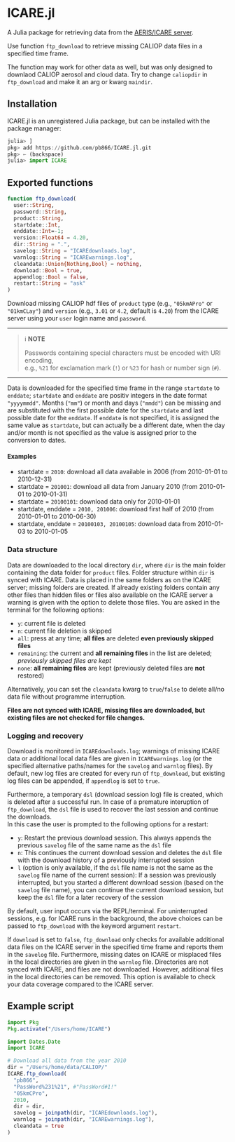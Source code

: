 ICARE.jl
========

A Julia package for retrieving data from the 
[AERIS/ICARE server](http://www.icare.univ-lille1.fr/).

Use function `ftp_download` to retrieve missing CALIOP data 
files in a specified time frame. 

The function may work for other data as well, but was only designed to downlaod 
CALIOP aerosol and cloud data. Try to change `caliopdir` in `ftp_download` and
make it an arg or kwarg `maindir`.

Installation
------------

ICARE.jl is an unregistered Julia package, but can be 
installed with the package manager:

```julia
julia> ]
pkg> add https://github.com/pb866/ICARE.jl.git
pkg> ← (backspace)
julia> import ICARE
```

Exported functions
------------------

```julia
function ftp_download(
  user::String,
  password::String,
  product::String,
  startdate::Int,
  enddate::Int=-1;
  version::Float64 = 4.20,
  dir::String = ".",
  savelog::String = "ICAREdownloads.log",
  warnlog::String = "ICAREwarnings.log",
  cleandata::Union{Nothing,Bool} = nothing,
  download::Bool = true,
  appendlog::Bool = false,
  restart::String = "ask"
)
```

Download missing CALIOP hdf files of `product` type (e.g., `"05kmAPro"` or `"01kmCLay"`)
and `version` (e.g., `3.01` or `4.2`, default is `4.20`) from the ICARE server
using your `user` login name and `password`.

---
> :information_source: **NOTE**
>
> Passwords containing special characters must be encoded with URI encoding,  
> e.g., `%21` for exclamation mark (`!`) or `%23` for hash or number sign (`#`).
---

Data is downloaded for the specified time frame in the range `startdate` to `enddate`;
`startdate` and `enddate` are positiv integers in the date format `"yyyymmdd"`.
Months (`"mm"`) or month and days (`"mmdd"`) can be missing and are substituted with the first
possible date for the `startdate` and last possible date for the `enddate`.
If `enddate` is not specified, it is assigned the same value as `startdate`, but can
actually be a different date, when the day and/or month is not specified as the value
is assigned prior to the conversion to dates.

#### Examples

- startdate = `2010`: download all data available in 2006 (from 2010-01-01 to 2010-12-31)
- startdate = `201001`: download all data from January 2010 (from 2010-01-01 to 2010-01-31)
- startdate = `20100101`: download data only for 2010-01-01
- startdate, enddate = `2010, 201006`: download first half of 2010 (from 2010-01-01 to 2010-06-30)
- startdate, enddate = `20100103, 20100105`: download data from 2010-01-03 to 2010-01-05


### Data structure

Data are downloaded to the local directory `dir`, where `dir` is the main folder containing the data folder
for `product` files. Folder structure within `dir` is synced with ICARE.
Data is placed in the same folders as on the ICARE server; missing folders are created.
If already existing folders contain any other files than hidden files or files
also available on the ICARE server a warning is given with the option to delete those
files. You are asked in the terminal for the following options:

- `y`: current file is deleted
- `n`: current file deletion is skipped
- `all`: press at any time; __all files__ are deleted __even previously skipped files__
- `remaining`: the current and __all remaining files__ in the list are deleted;
  _previously skipped files are kept_
- `none`: __all remaining files__ are kept (previously deleted files are __not__ restored)

Alternatively, you can set the `cleandata` kwarg to `true`/`false` to delete all/no
data file without programme interruption.

**Files are not synced with ICARE, missing files are downloaded, but existing files
are not checked for file changes.**


### Logging and recovery

Download is monitored in `ICAREdownloads.log`; warnings of missing ICARE data
or additional local data files are given in `ICAREwarnings.log` (or the specified
alternative paths/names for the `savelog` and `warnlog` files). By default, new
log files are created for every run of `ftp_download`, but existing log files can
be appended, if `appendlog` is set to `true`.

Furthermore, a temporary `dsl` (download session log) file is created, which is 
deleted after a successful run. In case of a premature interuption of `ftp_download`,
the `dsl` file is used to recover the last session and continue the downloads.  
In this case the user is prompted to the following options for a restart:

- `y`: Restart the previous download session. This always appends the previous
  `savelog` file of the same name as the `dsl` file
- `n`: This continues the current download session and deletes the `dsl` file
  with the download history of a previously interrupted session
- `l` (option is only available, if the `dsl` file name is not the same as the 
  `savelog` file name of the current session): If a session was previously interrupted,
  but you started a different download session (based on the `savelog` file name),
  you can continue the current download session, but keep the `dsl` file for a later
  recovery of the session

By default, user input occurs via the REPL/terminal. For uninterrupted sessions,
e.g. for ICARE runs in the background, the above choices can be passed to
`ftp_download` with the keyword argument `restart`.

If `download` is set to `false`, `ftp_download` only checks for available
additional data files on the ICARE server in the specified time frame and reports
them in the `savelog` file. Furthermore, missing dates on ICARE or misplaced
files in the local directories are given in the `warnlog` file. Directories are
not synced with ICARE, and files are not downloaded. However, additional files in
the local directories can be removed. This option is available to check your data 
coverage compared to the ICARE server.


Example script
--------------

```julia
import Pkg
Pkg.activate("/Users/home/ICARE")

import Dates.Date
import ICARE

# Download all data from the year 2010
dir = "/Users/home/data/CALIOP/"
ICARE.ftp_download(
  "pb866",
  "PassWord%231%21", #"PassWord#1!"
  "05kmCPro",
  2010,
  dir = dir,
  savelog = joinpath(dir, "ICAREdownloads.log"),
  warnlog = joinpath(dir, "ICAREwarnings.log"),
  cleandata = true
)
```
